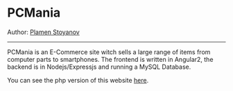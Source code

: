 # PCMania

Author: [Plamen Stoyanov](https://github.com/DozzerX/)
***

PCMania is an E-Commerce site witch sells a large range of items from computer parts to smartphones. The frontend is written in Angular2, the backend is in Nodejs/Expressjs and running a MySQL Database.

You can see the php version of this website [here](https://pcmania-web.000webhostapp.com).